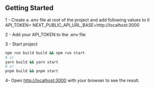 ## Getting Started

1 - Create a .env file at root of the project and add following values to it
API_TOKEN=
NEXT_PUBLIC_API_URL_BASE=http://localhost:3000

2 - Add your API_TOKEN to the .env file

3 - Start project

```bash
npm run build build && npm run start
# or
yarn build && yarn start
# or
pnpm build && pnpm start
```

4- Open [http://localhost:3000](http://localhost:3000) with your browser to see the result.
